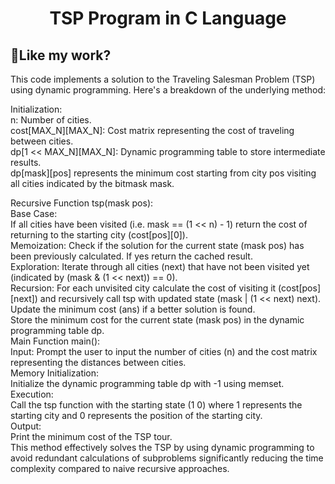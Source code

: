 <h1 align="center" id="title">TSP Program in C Language</h1>



<h2>💖Like my work?</h2>

This code implements a solution to the Traveling Salesman Problem (TSP) using dynamic programming. Here's a breakdown of the underlying method:  
  
Initialization:  
n: Number of cities.  
cost\[MAX\_N\]\[MAX\_N\]: Cost matrix representing the cost of traveling between cities.  
dp\[1 << MAX\_N\]\[MAX\_N\]: Dynamic programming table to store intermediate results.  
dp\[mask\]\[pos\] represents the minimum cost starting from city pos visiting all cities indicated by the bitmask mask.  
  
Recursive Function tsp(mask pos):  
Base Case:  
If all cities have been visited (i.e. mask == (1 << n) - 1) return the cost of returning to the starting city (cost\[pos\]\[0\]).  
Memoization: Check if the solution for the current state (mask pos) has been previously calculated. If yes return the cached result.  
Exploration: Iterate through all cities (next) that have not been visited yet (indicated by (mask & (1 << next)) == 0).  
Recursion: For each unvisited city calculate the cost of visiting it (cost\[pos\]\[next\]) and recursively call tsp with updated state (mask | (1 << next) next).  
Update the minimum cost (ans) if a better solution is found.  
Store the minimum cost for the current state (mask pos) in the dynamic programming table dp.  
Main Function main():  
Input: Prompt the user to input the number of cities (n) and the cost matrix representing the distances between cities.  
Memory Initialization:  
Initialize the dynamic programming table dp with -1 using memset.  
Execution:  
Call the tsp function with the starting state (1 0) where 1 represents the starting city and 0 represents the position of the starting city.  
Output:  
Print the minimum cost of the TSP tour.  
This method effectively solves the TSP by using dynamic programming to avoid redundant calculations of subproblems significantly reducing the time complexity compared to naive recursive approaches.
